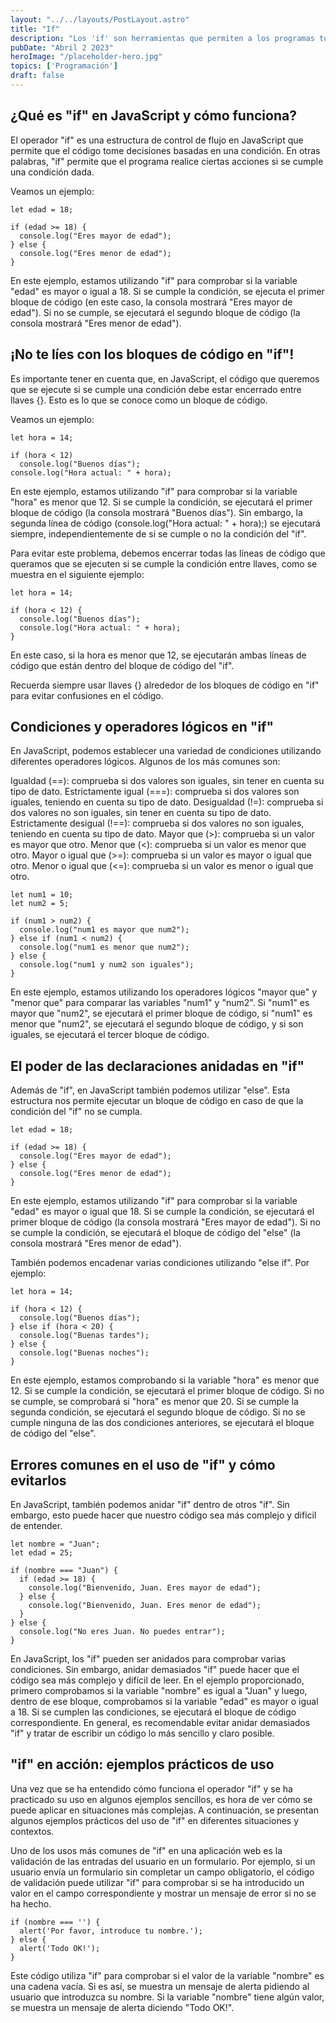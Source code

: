 ```yaml
---
layout: "../../layouts/PostLayout.astro"
title: "If"
description: "Los 'if' son herramientas que permiten a los programas tomar decisiones basadas en condiciones establecidas."
pubDate: "Abril 2 2023"
heroImage: "/placeholder-hero.jpg"
topics: ['Programación']
draft: false
---
```


## ¿Qué es "if" en JavaScript y cómo funciona?

El operador "if" es una estructura de control de flujo en JavaScript que permite que el código tome decisiones basadas en una condición. En otras palabras, "if" permite que el programa realice ciertas acciones si se cumple una condición dada.

Veamos un ejemplo:
```
let edad = 18;

if (edad >= 18) {
  console.log("Eres mayor de edad");
} else {
  console.log("Eres menor de edad");
}
```

En este ejemplo, estamos utilizando "if" para comprobar si la variable "edad" es mayor o igual a 18. Si se cumple la condición, se ejecuta el primer bloque de código (en este caso, la consola mostrará "Eres mayor de edad"). Si no se cumple, se ejecutará el segundo bloque de código (la consola mostrará "Eres menor de edad").

## ¡No te líes con los bloques de código en "if"!

Es importante tener en cuenta que, en JavaScript, el código que queremos que se ejecute si se cumple una condición debe estar encerrado entre llaves {}. Esto es lo que se conoce como un bloque de código.

Veamos un ejemplo:
```
let hora = 14;

if (hora < 12)
  console.log("Buenos días");
console.log("Hora actual: " + hora);
```
En este ejemplo, estamos utilizando "if" para comprobar si la variable "hora" es menor que 12. Si se cumple la condición, se ejecutará el primer bloque de código (la consola mostrará "Buenos días"). Sin embargo, la segunda línea de código (console.log("Hora actual: " + hora);) se ejecutará siempre, independientemente de si se cumple o no la condición del "if".

Para evitar este problema, debemos encerrar todas las líneas de código que queramos que se ejecuten si se cumple la condición entre llaves, como se muestra en el siguiente ejemplo:

```
let hora = 14;

if (hora < 12) {
  console.log("Buenos días");
  console.log("Hora actual: " + hora);
}
```

En este caso, si la hora es menor que 12, se ejecutarán ambas líneas de código que están dentro del bloque de código del "if".

Recuerda siempre usar llaves {} alrededor de los bloques de código en "if" para evitar confusiones en el código.


## Condiciones y operadores lógicos en "if"

En JavaScript, podemos establecer una variedad de condiciones utilizando diferentes operadores lógicos. Algunos de los más comunes son:

Igualdad (==): comprueba si dos valores son iguales, sin tener en cuenta su tipo de dato.
Estrictamente igual (===): comprueba si dos valores son iguales, teniendo en cuenta su tipo de dato.
Desigualdad (!=): comprueba si dos valores no son iguales, sin tener en cuenta su tipo de dato.
Estrictamente desigual (!==): comprueba si dos valores no son iguales, teniendo en cuenta su tipo de dato.
Mayor que (>): comprueba si un valor es mayor que otro.
Menor que (<): comprueba si un valor es menor que otro.
Mayor o igual que (>=): comprueba si un valor es mayor o igual que otro.
Menor o igual que (<=): comprueba si un valor es menor o igual que otro.

```
let num1 = 10;
let num2 = 5;

if (num1 > num2) {
  console.log("num1 es mayor que num2");
} else if (num1 < num2) {
  console.log("num1 es menor que num2");
} else {
  console.log("num1 y num2 son iguales");
}
```

En este ejemplo, estamos utilizando los operadores lógicos "mayor que" y "menor que" para comparar las variables "num1" y "num2". Si "num1" es mayor que "num2", se ejecutará el primer bloque de código, si "num1" es menor que "num2", se ejecutará el segundo bloque de código, y si son iguales, se ejecutará el tercer bloque de código.



## El poder de las declaraciones anidadas en "if"
Además de "if", en JavaScript también podemos utilizar "else". Esta estructura nos permite ejecutar un bloque de código en caso de que la condición del "if" no se cumpla.
```
let edad = 18;

if (edad >= 18) {
  console.log("Eres mayor de edad");
} else {
  console.log("Eres menor de edad");
}
```
En este ejemplo, estamos utilizando "if" para comprobar si la variable "edad" es mayor o igual que 18. Si se cumple la condición, se ejecutará el primer bloque de código (la consola mostrará "Eres mayor de edad"). Si no se cumple la condición, se ejecutará el bloque de código del "else" (la consola mostrará "Eres menor de edad").

También podemos encadenar varias condiciones utilizando "else if". Por ejemplo:
```
let hora = 14;

if (hora < 12) {
  console.log("Buenos días");
} else if (hora < 20) {
  console.log("Buenas tardes");
} else {
  console.log("Buenas noches");
}
```
En este ejemplo, estamos comprobando si la variable "hora" es menor que 12. Si se cumple la condición, se ejecutará el primer bloque de código. Si no se cumple, se comprobará si "hora" es menor que 20. Si se cumple la segunda condición, se ejecutará el segundo bloque de código. Si no se cumple ninguna de las dos condiciones anteriores, se ejecutará el bloque de código del "else".


## Errores comunes en el uso de "if" y cómo evitarlos
En JavaScript, también podemos anidar "if" dentro de otros "if". Sin embargo, esto puede hacer que nuestro código sea más complejo y difícil de entender.
```
let nombre = "Juan";
let edad = 25;

if (nombre === "Juan") {
  if (edad >= 18) {
    console.log("Bienvenido, Juan. Eres mayor de edad");
  } else {
    console.log("Bienvenido, Juan. Eres menor de edad");
  }
} else {
  console.log("No eres Juan. No puedes entrar");
}
```
En JavaScript, los "if" pueden ser anidados para comprobar varias condiciones. Sin embargo, anidar demasiados "if" puede hacer que el código sea más complejo y difícil de leer. En el ejemplo proporcionado, primero comprobamos si la variable "nombre" es igual a "Juan" y luego, dentro de ese bloque, comprobamos si la variable "edad" es mayor o igual a 18. Si se cumplen las condiciones, se ejecutará el bloque de código correspondiente. En general, es recomendable evitar anidar demasiados "if" y tratar de escribir un código lo más sencillo y claro posible.

## "if" en acción: ejemplos prácticos de uso
Una vez que se ha entendido cómo funciona el operador "if" y se ha practicado su uso en algunos ejemplos sencillos, es hora de ver cómo se puede aplicar en situaciones más complejas. A continuación, se presentan algunos ejemplos prácticos del uso de "if" en diferentes situaciones y contextos.

Uno de los usos más comunes de "if" en una aplicación web es la validación de las entradas del usuario en un formulario. Por ejemplo, si un usuario envía un formulario sin completar un campo obligatorio, el código de validación puede utilizar "if" para comprobar si se ha introducido un valor en el campo correspondiente y mostrar un mensaje de error si no se ha hecho.

```
if (nombre === '') {
  alert('Por favor, introduce tu nombre.');
} else {
  alert('Todo OK!');
}
```

Este código utiliza "if" para comprobar si el valor de la variable "nombre" es una cadena vacía. Si es así, se muestra un mensaje de alerta pidiendo al usuario que introduzca su nombre. Si la variable "nombre" tiene algún valor, se muestra un mensaje de alerta diciendo "Todo OK!".